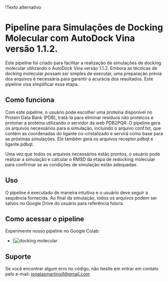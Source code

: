 !Texto alternativo


# Pipeline para Simulações de Docking Molecular com AutoDock Vina versão 1.1.2.

Este pipeline foi criado para facilitar a realização de simulações de docking molecular utilizando o AutoDock Vina versão 1.1.2. Embora as técnicas de docking molecular possam ser simples de executar, uma preparação prévia dos arquivos é necessária para garantir a acurácia dos resultados. Este pipeline visa simplificar essa etapa.

## Como funciona

Com este pipeline, o usuário pode escolher uma proteína disponível no Protein Data Bank (PDB), tratá-la para eliminar resíduos não proteicos e protonar a proteína utilizando o servidor da web PDB2PQR. O pipeline gera os arquivos necessários para a simulação, incluindo o arquivo conf.txt, que contém as coordenadas do ligante co-cristalizado e servirá como base para as próximas simulações. Ele também gera os arquivos receptor.pdbqt e ligante.pdbqt.

Uma vez que todos os arquivos necessários estão prontos, o usuário pode realizar a simulação e calcular o RMSD da etapa de redocking molecular para confirmar se as condições de simulação estão adequadas.

## Uso

O pipeline é executado de maneira intuitiva e o usuário deve seguir a sequência fornecida. Ao final da simulação, todos os arquivos podem ser salvos no Google Drive do usuário para referência futura.

## Como acessar o pipeline

Experimente nosso pipeline no Google Colab:
  - [![docking molecular](https://colab.research.google.com/drive/1a9bofzpdKDfGMcLtrVhkrqcOBCGkZv7m?usp=sharing)

## Suporte

Se você encontrar algum erro no código, não hesite em entrar em contato pelo e-mail: jonatasmartinsif@gmail.com
